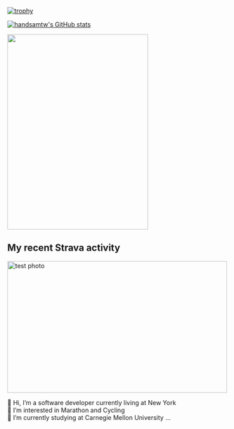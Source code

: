 [![trophy](https://github-profile-trophy.vercel.app/?username=handsamtw&theme=onedark)](https://github.com/ryo-ma/github-profile-trophy)

[![handsamtw's GitHub stats](https://github-readme-stats.vercel.app/api?username=handsamtw&show_icons=true&theme=tokyonight)](https://github.com/anuraghazra/github-readme-stats)


<p align="left">
  <img width="320" height="445" src="https://spotify-github-profile.vercel.app/api/view?uid=11149443188&cover_image=true&theme=default&bar_color=ff0000&bar_color_cover=true">
</p>

## My recent Strava activity
<img width="500" height="300" alt="test photo" src="https://hv28eggt89.execute-api.us-east-1.amazonaws.com/api/658500cb860fa52922b29b98"/>


👋 Hi, I’m a software developer currently living at New York  
👀 I’m interested in Marathon and Cycling  
📖 I’m currently studying at Carnegie Mellon University ...  

